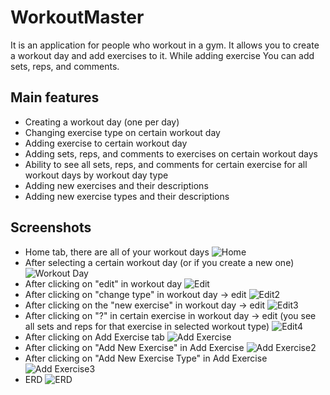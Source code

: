 # WorkoutMaster
It is an application for people who workout in a gym. It allows you
to create a workout day and add exercises to it. While adding exercise
You can add sets, reps, and comments.

## Main features
* Creating a workout day (one per day)
* Changing exercise type on certain workout day
* Adding exercise to certain workout day
* Adding sets, reps, and comments to exercises on certain workout days
* Ability to see all sets, reps, and comments for certain exercise for all workout days by workout day type
* Adding new exercises and their descriptions
* Adding new exercise types and their descriptions

## Screenshots
* Home tab, there are all of your workout days
![Home](Screenshots/Home.png)
* After selecting a certain workout day (or if you create a new one)
![Workout Day](Screenshots/WorkoutDay.png)
* After clicking on "edit" in workout day
![Edit](Screenshots/WorkoutDayEdit.png)
* After clicking on "change type" in workout day -> edit
![Edit2](Screenshots/WorkoutDayEditChangeType.png)
* After clicking on the "new exercise" in workout day -> edit
![Edit3](Screenshots/WorkoutDayEditNewExercise.png)
* After clicking on "?" in certain exercise in workout day -> edit (you see all sets and reps for that exercise in selected workout type)
![Edit4](Screenshots/WorkoutDayEditQuestionMark.png)
* After clicking on Add Exercise tab
![Add Exercise](Screenshots/AddExercise.png)
* After clicking on "Add New Exercise" in Add Exercise
![Add Exercise2](Screenshots/AddExerciseAddNewExercise.png)
* After clicking on "Add New Exercise Type" in Add Exercise
![Add Exercise3](Screenshots/AddExerciseAddNewExerciseType.png)
* ERD
![ERD](Screenshots/ERD.PNG)